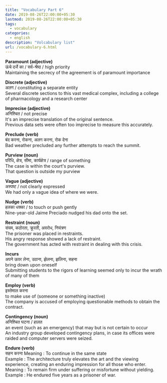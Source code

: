 ```yaml
---
title: "Vocabulary Part 6"
date: 2019-08-26T22:00:00+05:30
lastmod: 2019-08-26T22:00:00+05:30
tags:
  - vocabulary
categories:
  - english
description: "Volcabulary list"
url: /vocabulary-6.html
---
```


**Paramount (adjective)**  
ऊंचे दर्जे का / सर्व-श्रेष्ठ / high priority  
Maintaining the secrecy of the agreement is of paramount importance

**Discrete (adjective)**  
अलग / constituting a separate entity  
Several discrete sections to this vast medical complex, including a college of pharmacology and a research center

**Imprecise (adjective)**  
अनिश्चित / not precise  
It's an imprecise translation of the original sentence.  
Previous data sets were often too imprecise to measure this accurately.

**Preclude (verb)**  
बंद करना, रोकना, अलग करना, रोक देना  
Bad weather precluded any further attempts to reach the summit.

**Purview (noun)**  
परिधि, क्षेत्र, सीमा, कार्यक्षेत्र / range of something  
The case is within the court's purview.  
That question is outside my purview

**Vague (adjective)**  
अस्पष्ट / not clearly expressed  
We had only a vague idea of where we were.

**Nudge (verb)**  
हलका धक्का / to touch or push gently  
Nine-year-old Jaime Preciado nudged his dad onto the set.

**Restraint (noun)**  
संयम, कठोरता, क्रूरती, अवरोध, नियंत्रण  
The prisoner was placed in restraints.  
His angry response showed a lack of restraint.  
The government has acted with restraint in dealing with this crisis.

**Incurs**  
अपने ऊपर लेना, उठाना, झेलना, झलिना, सहना  
bring down upon oneself  
Submitting students to the rigors of learning seemed only to incur the wrath of many of them

**Employ (verb)**  
इस्तेमाल करना  
to make use of (someone or something inactive)  
The company is accused of employing questionable methods to obtain the contract.

**Contingency (noun)**  
अनिश्चित घटना / हालत  
an event (such as an emergency) that may but is not certain to occur  
An industry group developed contingency plans, in case its offices were raided and computer servers were seized.

**Endure (verb)**  
सहन करना
Meaning : To continue in the same state  
Example : The architecture truly elevates the art and the viewing experience, creating an enduring impression for all those who enter.  
Meaning : To remain firm under suffering or misfortune without yielding.  
Example : He endured five years as a prisoner of war.
